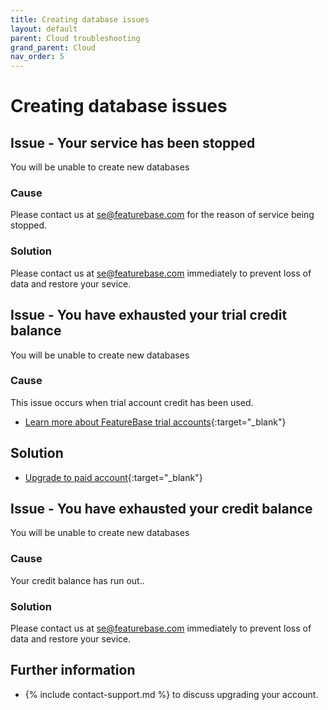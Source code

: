 ```yaml
---
title: Creating database issues
layout: default
parent: Cloud troubleshooting
grand_parent: Cloud
nav_order: 5
---
```


# Creating database issues

## Issue - Your service has been stopped

You will be unable to create new databases

### Cause

Please contact us at se@featurebase.com for the reason of service being stopped.

### Solution

Please contact us at [se@featurebase.com](mailto:se@featurebase.com) immediately to prevent loss of data and restore your sevice.

## Issue - You have exhausted your trial credit balance

You will be unable to create new databases

### Cause

This issue occurs when trial account credit has been used.

* [Learn more about FeatureBase trial accounts](https://www.featurebase.com/pricing){:target="_blank"}

## Solution

* [Upgrade to paid account](https://docs.featurebase.com/docs/cloud/cloud-org/cloud-org-upgrade-to-paid/){:target="_blank"}

## Issue - You have exhausted your credit balance

You will be unable to create new databases

### Cause

Your credit balance has run out..

### Solution

Please contact us at [se@featurebase.com](mailto:se@featurebase.com) immediately to prevent loss of data and restore your sevice.

## Further information

* {% include contact-support.md %} to discuss upgrading your account.